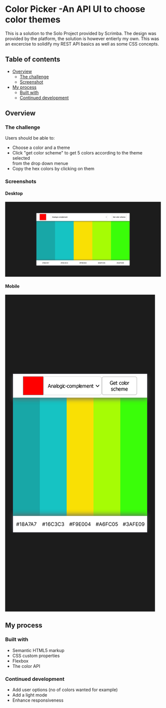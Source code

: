 # Color Picker -An API UI to choose color themes

This is a solution to the Solo Project provided by Scrimba. The design was provided by the platform, the solution is however entierly my own. This was an excercise to solidify my REST API basics as well as some CSS concepts.

## Table of contents

- [Overview](#overview)
  - [The challenge](#the-challenge)
  - [Screenshot](#screenshot)
- [My process](#my-process)
  - [Built with](#built-with)
  - [Continued development](#continued-development)

## Overview

### The challenge

Users should be able to:

- Choose a color and a theme
- Click "get color scheme" to get 5 colors according to the theme selected  
from the drop down menue
- Copy the hex colors by clicking on them

### Screenshots

#### Desktop
![](./desktop.png)

#### Mobile
![](./mobile.png)

## My process

### Built with

- Semantic HTML5 markup
- CSS custom properties
- Flexbox
- The color API

### Continued development
- Add user options (no of colors wanted for example)
- Add a light mode
- Enhance responsiveness

